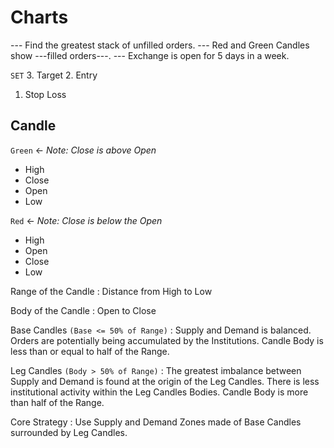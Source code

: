 # Charts

--- Find the greatest stack of unfilled orders.
--- Red and Green Candles show ---filled orders---.
--- Exchange is open for 5 days in a week.

`SET`
3. Target
2. Entry 
1. Stop Loss

## Candle
`Green` <- _Note: Close is above Open_
* High
* Close
* Open
* Low

`Red` <- _Note: Close is below the Open_
* High
* Open
* Close
* Low

Range of the Candle
: Distance from High to Low 

Body of the Candle
: Open to Close

Base Candles `(Base <= 50% of Range)`
: Supply and Demand is balanced.
Orders are potentially being accumulated by the Institutions.
Candle Body is less than or equal to half of the Range.

Leg Candles `(Body > 50% of Range)`
: The greatest imbalance between Supply and Demand is found at the origin of the Leg Candles.  There is less institutional activity within the Leg Candles Bodies.
Candle Body is more than half of the Range.

Core Strategy
: Use Supply and Demand Zones made of Base Candles surrounded by Leg Candles.
<!--stackedit_data:
eyJoaXN0b3J5IjpbLTEwMTcyMTEzMDQsLTIwNzM2ODYxNzAsNj
Y5NDcxMjE2LC05MDAzOTExNTMsNzMwOTk4MTE2XX0=
-->